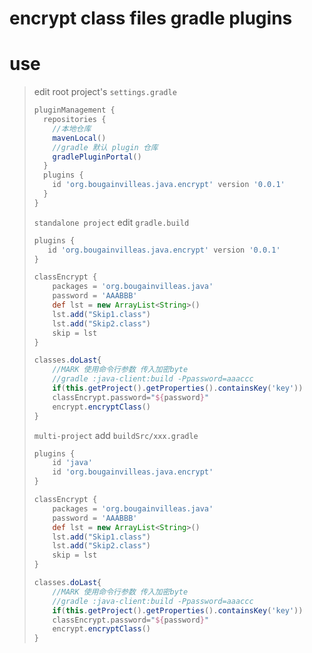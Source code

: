 # encrypt class files gradle plugins

# use

> edit root project's `settings.gradle`
> ```groovy
> pluginManagement {
>   repositories {
>     //本地仓库
>     mavenLocal()
>     //gradle 默认 plugin 仓库
>     gradlePluginPortal()
>   }
>   plugins {
>     id 'org.bougainvilleas.java.encrypt' version '0.0.1'
>   }
> }
>```
> 
> `standalone project` edit `gradle.build`
> ```groovy
> plugins {
>    id 'org.bougainvilleas.java.encrypt' version '0.0.1'
> }
> 
> classEncrypt {
>     packages = 'org.bougainvilleas.java'
>     password = 'AAABBB'
>     def lst = new ArrayList<String>()
>     lst.add("Skip1.class")
>     lst.add("Skip2.class")
>     skip = lst
> }
> 
> classes.doLast{
>     //MARK 使用命令行参数 传入加密byte
>     //gradle :java-client:build -Ppassword=aaaccc
>     if(this.getProject().getProperties().containsKey('key'))
>     classEncrypt.password="${password}"
>     encrypt.encryptClass()
> }
> ```
> 
> `multi-project` add `buildSrc/xxx.gradle`
> ```groovy
> plugins {
>     id 'java'
>     id 'org.bougainvilleas.java.encrypt'
> }
> 
> classEncrypt {
>     packages = 'org.bougainvilleas.java'
>     password = 'AAABBB'
>     def lst = new ArrayList<String>()
>     lst.add("Skip1.class")
>     lst.add("Skip2.class")
>     skip = lst
> }
> 
> classes.doLast{
>     //MARK 使用命令行参数 传入加密byte
>     //gradle :java-client:build -Ppassword=aaaccc
>     if(this.getProject().getProperties().containsKey('key'))
>     classEncrypt.password="${password}"
>     encrypt.encryptClass()
> }
> ```
